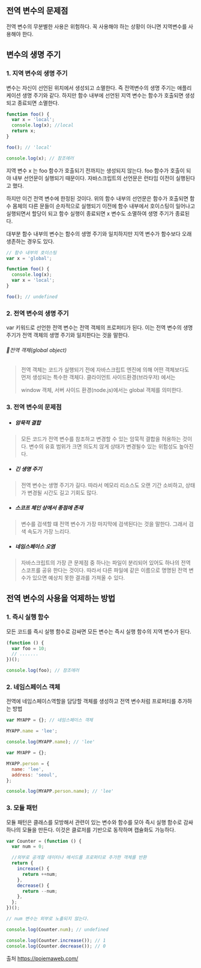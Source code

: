 ## 전역 변수의 문제점

전역 변수의 무분별한 사용은 위험하다. 꼭 사용해야 하는 상황이 아니면 지역변수를 사용해야 한다.

## 변수의 생명 주기

### 1. 지역 변수의 생명 주기

변수는 자신이 선언된 위치에서 생성되고 소멸한다. 즉 전역변수의 생명 주기는 애플리케이션 생명 주기와 같다. 하지만 함수 내부에 선언된 지역 변수는 함수가 호출되면 생성되고 종료되면 소멸한다.

```javascript
function foo() {
  var x = 'local';
  console.log(x); //local
  return x;
}

foo(); // 'local'

console.log(x); // 참조에러
```

지역 변수 x 는 foo 함수가 호출되기 전까지는 생성되지 않는다. foo 함수가 호출이 되야 내부 선언문이 실행되기 때문이다. 자바스크립트의 선언문은 런타임 이전이 실행된다고 했다.

하지만 이건 전역 변수에 한정된 것이다. 위의 함수 내부의 선언문은 함수가 호출되면 함수 몸체의 다른 문들이 순차적으로 실행되기 이전에 함수 내부에서 호이스팅이 일어나고 실행되면서 할당이 되고 함수 실행이 종료되면 x 변수도 소멸하여 생명 주기가 종료된다.

대부분 함수 내부의 변수는 함수의 생명 주기와 일치하지만 지역 변수가 함수보다 오래 생존하는 경우도 있다.

```javascript
// 함수 내부의 호이스팅
var x = 'global';

function foo() {
  console.log(x);
  var x = 'local';
}

foo(); // undefined
```

### 2. 전역 변수의 생명 주기

var 키워드로 선언한 전역 변수는 전역 객체의 프로퍼티가 된다. 이는 전역 변수의 생명 주기가 전역 객체의 생명 주기와 일치한다는 것을 말한다.

###### 📌전역 객체(global object)

> 전역 객체는 코드가 실행되기 전에 자바스크립트 엔진에 의해 어떤 객체보다도 먼저 생성되는 특수한 객체다. 클라이언트 사이드환경(브라우저) 에서는
>
> window 객체, 서버 사이드 환경(node.js)에서는 global 객체를 의미한다.

### 3. 전역 변수의 문제점

- ##### 암묵적 결합

> 모든 코드가 전역 변수를 참조하고 변경할 수 있는 암묵적 결합을 허용하는 것이다. 변수의 유효 범위가 크면 의도치 않게 상태가 변경될수 있는 위험성도 높아진다.

- ##### 긴 생명 주기

> 전역 변수는 생명 주기가 길다. 따라서 메모리 리소스도 오랜 기간 소비하고, 상태가 변경될 시간도 길고 기회도 많다.

- ##### 스코프 체인 상에서 종점에 존재

> 변수를 검색할 떄 전역 변수가 가장 마지막에 검색된다는 것을 말한다. 그래서 검색 속도가 가장 느리다.

- ##### 네임스페이스 오염

> 자바스크립트의 가장 큰 문제점 중 하나는 파일이 분리되어 있어도 하나의 전역 스코프를 공유 한다는 것이다. 따라서 다른 파일에 같은 이름으로 명명된 전역 변수가 있으면 예상치 못한 결과를 가져올 수 있다.

## 전역 변수의 사용을 억제하는 방법

### 1. 즉시 실행 함수

모든 코드를 즉시 실행 함수로 감싸면 모든 변수는 즉시 실행 함수의 지역 변수가 된다.

```javascript
(function () {
  var foo = 10;
  // .......
})();

console.log(foo); // 참조에러
```

### 2. 네임스페이스 객체

전역에 네임스페이스역할을 담당할 객체를 생성하고 전역 변수처럼 프로퍼티를 추가하는 방법

```javascript
var MYAPP = {}; // 네임스페이스 객체

MYAPP.name = 'lee';

console.log(MYAPP.name); // 'lee'

var MYAPP = {};

MYAPP.person = {
  name: 'lee',
  address: 'seoul',
};

console.log(MYAPP.person.name); // 'lee'
```

### 3. 모듈 패턴

모듈 패턴은 클래스를 모방해서 관련이 있는 변수와 함수를 모아 즉시 실행 함수로 감싸 하나의 모듈을 만든다. 이것은 클로저를 기반으로 동작하며 캡슐화도 가능하다.

```javascript
var Counter = (function () {
  var num = 0;

  //외부로 공개할 데이터나 메서드를 프로퍼티로 추가한 객체를 반환
  return {
    increase() {
      return ++num;
    },
    decrease() {
      return --num;
    },
  };
})();

// num 변수는 외부로 노출되지 않는다.

console.log(Counter.num); // undefined

console.log(Counter.increase()); // 1
console.log(Counter.decrease()); // 0
```

출처 https://poiemaweb.com/
